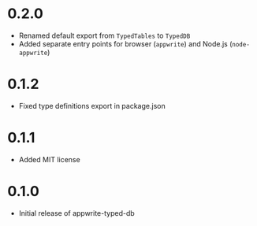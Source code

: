 # 0.2.0

- Renamed default export from `TypedTables` to `TypedDB`
- Added separate entry points for browser (`appwrite`) and Node.js (`node-appwrite`)

# 0.1.2

- Fixed type definitions export in package.json

# 0.1.1

- Added MIT license

# 0.1.0

- Initial release of appwrite-typed-db